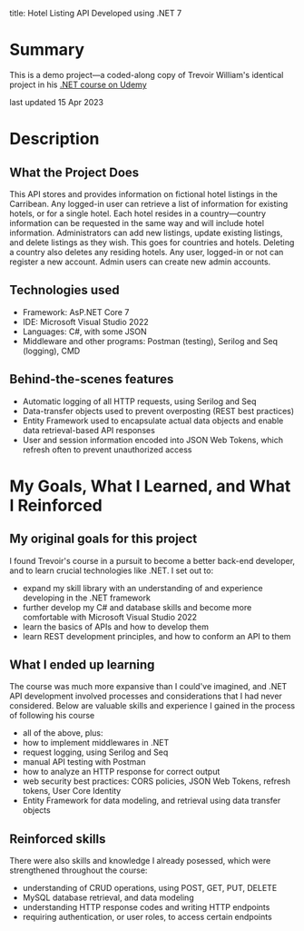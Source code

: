 title: Hotel Listing API Developed using .NET 7

# Summary
This is a demo project—a coded-along copy of Trevoir William's identical project in his [.NET course on Udemy](https://www.udemy.com/course/ultimate-aspnet-5-web-api-development-guide/)

last updated 15 Apr 2023


# Description
## What the Project Does
This API stores and provides information on fictional hotel listings in the Carribean. 
Any logged-in user can retrieve a list of information for existing hotels, or for a single hotel. Each hotel resides in a country—country information can be requested in the same way and will include hotel information.
Administrators can add new listings, update existing listings, and delete listings as they wish. This goes for countries and hotels. Deleting a country also deletes any residing hotels.
Any user, logged-in or not can register a new account. Admin users can create new admin accounts.

## Technologies used
- Framework: AsP.NET Core 7
- IDE: Microsoft Visual Studio 2022
- Languages: C#, with some JSON
- Middleware and other programs: Postman (testing), Serilog and Seq (logging), CMD

## Behind-the-scenes features
- Automatic logging of all HTTP requests, using Serilog and Seq
- Data-transfer objects used to prevent overposting (REST best practices)
- Entity Framework used to encapsulate actual data objects and enable data retrieval-based API responses
- User and session information encoded into JSON Web Tokens, which refresh often to prevent unauthorized access


# My Goals, What I Learned, and What I Reinforced
## My original goals for this project
I found Trevoir's course in a pursuit to become a better back-end developer, and to learn crucial technologies like .NET. I set out to:
- expand my skill library with an understanding of and experience developing in the .NET framework
- further develop my C# and database skills and become more comfortable with Microsoft Visual Studio 2022
- learn the basics of APIs and how to develop them
- learn REST development principles, and how to conform an API to them

## What I ended up learning
The course was much more expansive than I could've imagined, and .NET API development involved processes and considerations that I had never considered. Below are valuable skills and experience I gained in the process of following his course
- all of the above, plus:
- how to implement middlewares in .NET
- request logging, using Serilog and Seq
- manual API testing with Postman
- how to analyze an HTTP response for correct output
- web security best practices: CORS policies, JSON Web Tokens, refresh tokens, User Core Identity
- Entity Framework for data modeling, and retrieval using data transfer objects

## Reinforced skills
There were also skills and knowledge I already posessed, which were strengthened throughout the course:
- understanding of CRUD operations, using POST, GET, PUT, DELETE
- MySQL database retrieval, and data modeling
- understanding HTTP response codes and writing HTTP endpoints
- requiring authentication, or user roles, to access certain endpoints
